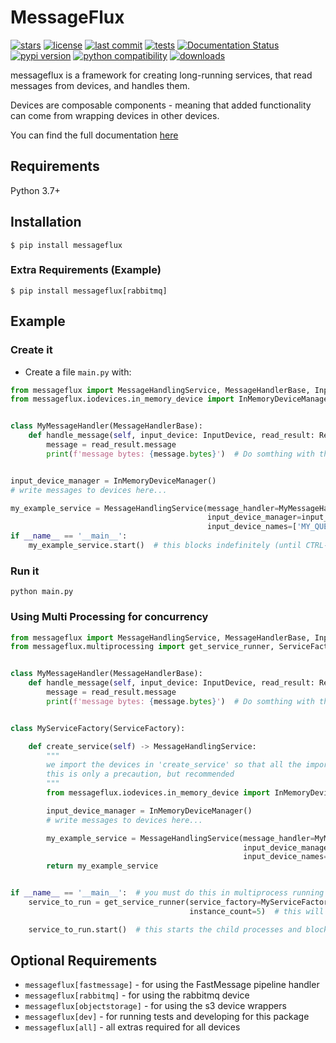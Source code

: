 # MessageFlux

[![stars](https://badgen.net/github/stars/Avivsalem/MessageFlux)](https://github.com/Avivsalem/MessageFlux/stargazers)
[![license](https://badgen.net/github/license/Avivsalem/MessageFlux/)](https://github.com/Avivsalem/MessageFlux/blob/main/LICENSE)
[![last commit](https://badgen.net/github/last-commit/Avivsalem/MessageFlux/main)](https://github.com/Avivsalem/MessageFlux/commit/main)
[![tests](https://github.com/AvivSalem/MessageFlux/actions/workflows/tests.yml/badge.svg)](https://github.com/AvivSalem/MessageFlux/actions/workflows/tests.yml?query=branch%3Amain)
[![Documentation Status](https://readthedocs.org/projects/messageflux/badge/?version=latest)](https://messageflux.readthedocs.io/en/latest/?badge=latest)
[![pypi version](https://badgen.net/pypi/v/MessageFlux)](https://pypi.org/project/messageflux/)
[![python compatibility](https://badgen.net/pypi/python/MessageFlux)](https://pypi.org/project/messageflux/)
[![downloads](https://img.shields.io/pypi/dm/messageflux)](https://pypi.org/project/messageflux/)

messageflux is a framework for creating long-running services, that read messages from devices, and handles them.

Devices are composable components - meaning that added functionality can come from wrapping devices
in other devices.

You can find the full documentation [here](https://messageflux.readthedocs.io/)

## Requirements

Python 3.7+

## Installation

```console
$ pip install messageflux
```

### Extra Requirements (Example)

```console
$ pip install messageflux[rabbitmq]
```

## Example

### Create it

* Create a file `main.py` with:

```Python
from messageflux import MessageHandlingService, MessageHandlerBase, InputDevice, ReadResult
from messageflux.iodevices.in_memory_device import InMemoryDeviceManager


class MyMessageHandler(MessageHandlerBase):
    def handle_message(self, input_device: InputDevice, read_result: ReadResult):
        message = read_result.message
        print(f'message bytes: {message.bytes}')  # Do somthing with the message...


input_device_manager = InMemoryDeviceManager()
# write messages to devices here...

my_example_service = MessageHandlingService(message_handler=MyMessageHandler(),
                                            input_device_manager=input_device_manager,
                                            input_device_names=['MY_QUEUE'])
if __name__ == '__main__':
    my_example_service.start()  # this blocks indefinitely (until CTRL-C or sigterm)

```

### Run it

```console
python main.py 
```

### Using Multi Processing for concurrency

```python
from messageflux import MessageHandlingService, MessageHandlerBase, InputDevice, ReadResult
from messageflux.multiprocessing import get_service_runner, ServiceFactory


class MyMessageHandler(MessageHandlerBase):
    def handle_message(self, input_device: InputDevice, read_result: ReadResult):
        message = read_result.message
        print(f'message bytes: {message.bytes}')  # Do somthing with the message...


class MyServiceFactory(ServiceFactory):

    def create_service(self) -> MessageHandlingService:
        """
        we import the devices in 'create_service' so that all the imports will be in the child process.
        this is only a precaution, but recommended
        """
        from messageflux.iodevices.in_memory_device import InMemoryDeviceManager

        input_device_manager = InMemoryDeviceManager()
        # write messages to devices here...

        my_example_service = MessageHandlingService(message_handler=MyMessageHandler(),
                                                    input_device_manager=input_device_manager,
                                                    input_device_names=['MY_QUEUE'])
        return my_example_service


if __name__ == '__main__':  # you must do this in multiprocess running
    service_to_run = get_service_runner(service_factory=MyServiceFactory(),
                                        instance_count=5)  # this will run 5 child processes

    service_to_run.start()  # this starts the child processes and blocks indefinitely (until CTRL-C or sigterm)
```

## Optional Requirements

* ```messageflux[fastmessage]``` - for using the FastMessage pipeline handler 
* ```messageflux[rabbitmq]``` - for using the rabbitmq device
* ```messageflux[objectstorage]``` - for using the s3 device wrappers
* ```messageflux[dev]``` - for running tests and developing for this package
* ```messageflux[all]``` - all extras required for all devices